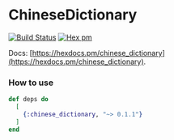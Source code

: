 # ChineseDictionary

[![Build Status](https://travis-ci.org/JorisKok/chinese_dictionary.svg?branch=master)](https://travis-ci.org/JorisKok/chinese_dictionary)
[![Hex pm](http://img.shields.io/hexpm/v/chinese_dictionary.svg?style=flat)](https://hex.pm/packages/chinese_dictionary)

Docs: [https://hexdocs.pm/chinese_dictionary](https://hexdocs.pm/chinese_dictionary).


### How to use


```elixir
def deps do
  [
    {:chinese_dictionary, "~> 0.1.1"}
  ]
end
```

